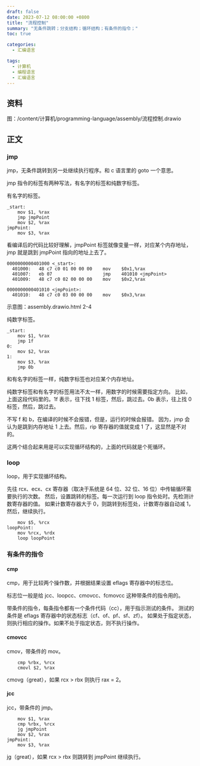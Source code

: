 ```yaml
---
draft: false
date: 2023-07-12 08:00:00 +0800
title: "流程控制"
summary: "无条件跳转；分支结构；循环结构；有条件的指令；"
toc: true

categories:
  - 汇编语言

tags:
  - 计算机
  - 编程语言
  - 汇编语言
---
```


## 资料

图：/content/计算机/programming-language/assembly/流程控制.drawio

## 正文

### jmp

jmp，无条件跳转到另一处继续执行程序。和 c 语言里的 goto 一个意思。

jmp 指令的标签有两种写法，有名字的标签和纯数字标签。

有名字的标签。

```
_start:
    mov $1, %rax
    jmp jmpPoint
    mov $2, %rax
jmpPoint:
    mov $3, %rax
```

看编译后的代码比较好理解，jmpPoint 标签就像变量一样，对应某个内存地址，jmp 就是跳到 jmpPoint 指向的地址上去了。

```
0000000000401000 <_start>:
  401000:	48 c7 c0 01 00 00 00 	mov    $0x1,%rax
  401007:	eb 07                	jmp    401010 <jmpPoint>
  401009:	48 c7 c0 02 00 00 00 	mov    $0x2,%rax

0000000000401010 <jmpPoint>:
  401010:	48 c7 c0 03 00 00 00 	mov    $0x3,%rax
```

示意图：assembly.drawio.html 2-4

纯数字标签。

```
_start:
    mov $1, %rax
    jmp 1f
0:
    mov $2, %rax
1:
    mov $3, %rax
    jmp 0b
```

和有名字的标签一样，纯数字标签也对应某个内存地址。

纯数字标签和有名字的标签用法不太一样，用数字的时候需要指定方向。
比如，上面这段代码里的。1f 表示，往下找 1 标签，然后，跳过去。0b 表示，往上找 0 标签，然后，跳过去。

不写 f 和 b，在编译的时候不会报错，但是，运行的时候会报错。
因为，jmp 会认为是跳到内存地址 1 上去。然后，rip 寄存器的值就变成 1 了，这显然是不对的。

这两个结合起来用是可以实现循环结构的，上面的代码就是个死循环。

### loop

loop，用于实现循环结构。

先往 rcx、ecx、cx 寄存器（取决于系统是 64 位、32 位、16 位）中传输循环需要执行的次数。
然后，设置跳转的标签。每一次运行到 loop 指令处时。先检测计数寄存器的值。
如果计数寄存器大于 0，则跳转到标签处，计数寄存器自动减 1，然后，继续执行。

```
	mov $5, %rcx
loopPoint:
	mov %rcx, %rdx
	loop loopPoint
```

### 有条件的指令

#### cmp

cmp，用于比较两个操作数，并根据结果设置 eflags 寄存器中的标志位。

标志位一般是给 jcc、loopcc、cmovcc、fcmovcc 这种带条件的指令用的。

带条件的指令，每条指令都有一个条件代码（cc），用于指示测试的条件。
测试的条件是 eflags 寄存器中的状态标志（cf、of、pf、sf、zf）。
如果处于指定状态，则执行相应的操作。如果不处于指定状态，则不执行操作。

#### cmovcc

cmov，带条件的 mov。

```
    cmp %rbx, %rcx
    cmovl $2, %rax
```

cmovg（great），如果 rcx > rbx 则执行 rax = 2。

#### jcc

jcc，带条件的 jmp。

```
    mov $1, %rax
    cmp %rbx, %rcx
    jg jmpPoint
    mov $2, %rax
jmpPoint:
    mov $3, %rax
```

jg（great），如果 rcx > rbx 则跳转到 jmpPoint 继续执行。
